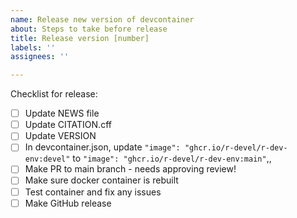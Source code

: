 ```yaml
---
name: Release new version of devcontainer
about: Steps to take before release
title: Release version [number]
labels: ''
assignees: ''

---
```


Checklist for release:

 - [ ] Update NEWS file
 - [ ] Update CITATION.cff
 - [ ] Update VERSION
 - [ ] In devcontainer.json, update `"image": "ghcr.io/r-devel/r-dev-env:devel"` to `"image": "ghcr.io/r-devel/r-dev-env:main"`,,
 - [ ] Make PR to main branch - needs approving review!
 - [ ] Make sure docker container is rebuilt
 - [ ] Test container and fix any issues
 - [ ] Make GitHub release
